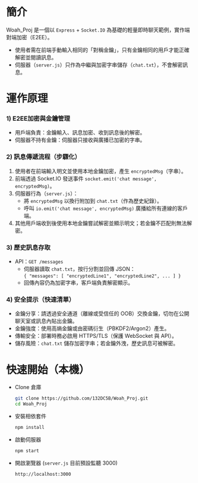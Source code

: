 # 簡介
Woah_Proj 是一個以 `Express` + `Socket.IO` 為基礎的輕量即時聊天範例，實作端對端加密（E2EE）。  
- 使用者需在前端手動輸入相同的「對稱金鑰」，只有金鑰相同的用戶才能正確解密並閱讀訊息。  
- 伺服器（`server.js`）只作為中繼與加密字串儲存（`chat.txt`），不會解密訊息。

# 運作原理
### 1) E2EE加密與金鑰管理
- 用戶端負責：金鑰輸入、訊息加密、收到訊息後的解密。  
- 伺服器不持有金鑰：伺服器只接收與廣播已加密的字串。

### 2) 訊息傳遞流程（步驟化）
1. 使用者在前端輸入明文並使用本地金鑰加密，產生 `encryptedMsg`（字串）。  
2. 前端透過 Socket.IO 發送事件 `socket.emit('chat message', encryptedMsg)`。  
3. 伺服器行為（`server.js`）：  
   - 將 `encryptedMsg` 以換行附加到 `chat.txt`（作為歷史紀錄）。  
   - 呼叫 `io.emit('chat message', encryptedMsg)` 廣播給所有連線的客戶端。  
4. 其他用戶端收到後使用本地金鑰嘗試解密並顯示明文；若金鑰不匹配則無法解密。

### 3) 歷史訊息存取
- API：`GET /messages`  
  - 伺服器讀取 `chat.txt`，按行分割並回傳 JSON：  
    `{ "messages": [ "encryptedLine1", "encryptedLine2", ... ] }`  
  - 回傳內容仍為加密字串，客戶端負責解密顯示。

### 4) 安全提示（快速清單）
- 金鑰分享：請透過安全通道（離線或受信任的 OOB）交換金鑰，切勿在公開聊天室或訊息內貼出金鑰。  
- 金鑰強度：使用高熵金鑰或由密碼衍生（PBKDF2/Argon2）產生。  
- 傳輸安全：部署時務必啟用 HTTPS/TLS（保護 WebSocket 與 API）。  
- 儲存風險：`chat.txt` 儲存加密字串；若金鑰外洩，歷史訊息可被解密。

# 快速開始（本機）
- Clone 倉庫
   ```bash
   git clone https://github.com/132DC5B/Woah_Proj.git
   cd Woah_Proj
   ```

- 安裝相依套件
   ```bash
   npm install
   ```

- 啟動伺服器
   ```bash
   npm start
   ```

- 開啟瀏覽器 (`server.js` 目前預設監聽 3000)
   ```
  http://localhost:3000
   ```
